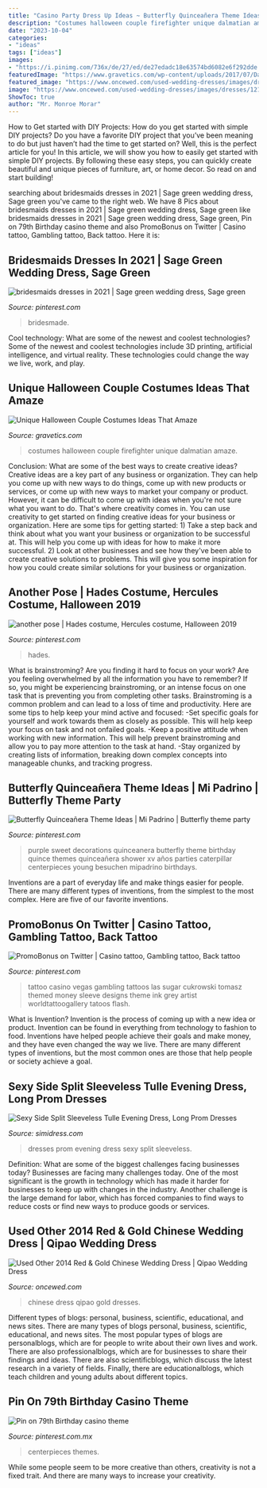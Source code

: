 ```yaml
---
title: "Casino Party Dress Up Ideas ~ Butterfly Quinceañera Theme Ideas"
description: "Costumes halloween couple firefighter unique dalmatian amaze"
date: "2023-10-04"
categories:
- "ideas"
tags: ["ideas"]
images:
- "https://i.pinimg.com/736x/de/27/ed/de27edadc18e63574bd6082e6f292dde.jpg"
featuredImage: "https://www.gravetics.com/wp-content/uploads/2017/07/Dalmatian-Firefighter.jpg"
featured_image: "https://www.oncewed.com/used-wedding-dresses/images/dresses/12146/268x444/Other-2014-38011.jpg"
image: "https://www.oncewed.com/used-wedding-dresses/images/dresses/12146/268x444/Other-2014-38011.jpg"
ShowToc: true
author: "Mr. Monroe Morar"
---
```



How to Get started with DIY Projects: How do you get started with simple DIY projects?
Do you have a favorite DIY project that you’ve been meaning to do but just haven’t had the time to get started on? Well, this is the perfect article for you! In this article, we will show you how to easily get started with simple DIY projects. By following these easy steps, you can quickly create beautiful and unique pieces of furniture, art, or home decor. So read on and start building!

	

		
searching about bridesmaids dresses in 2021 | Sage green wedding dress, Sage green you've came to the right web. We have 8 Pics about bridesmaids dresses in 2021 | Sage green wedding dress, Sage green like bridesmaids dresses in 2021 | Sage green wedding dress, Sage green, Pin on 79th Birthday casino theme and also PromoBonus on Twitter | Casino tattoo, Gambling tattoo, Back tattoo. Here it is:
		
    
## Bridesmaids Dresses In 2021 | Sage Green Wedding Dress, Sage Green

<img loading=lazy src="https://i.pinimg.com/736x/de/27/ed/de27edadc18e63574bd6082e6f292dde.jpg" onerror="this.onerror=null;this.src='https://tse4.mm.bing.net/th?id=OIP.y4ims8E7avZ1NpryTwcS1gHaNW&amp;pid=15.1';" alt="bridesmaids dresses in 2021 | Sage green wedding dress, Sage green">

_Source: pinterest.com_

>bridesmade. 

	

Cool technology: What are some of the newest and coolest technologies?
Some of the newest and coolest technologies include 3D printing, artificial intelligence, and virtual reality. These technologies could change the way we live, work, and play.

    
## Unique Halloween Couple Costumes Ideas That Amaze

<img loading=lazy src="https://www.gravetics.com/wp-content/uploads/2017/07/Dalmatian-Firefighter.jpg" onerror="this.onerror=null;this.src='https://tse2.mm.bing.net/th?id=OIP.2GyKmF6GvnY-WS6n4MIymwHaJ4&amp;pid=15.1';" alt="Unique Halloween Couple Costumes Ideas That Amaze">

_Source: gravetics.com_

>costumes halloween couple firefighter unique dalmatian amaze. 

	

Conclusion: What are some of the best ways to create creative ideas?
Creative ideas are a key part of any business or organization. They can help you come up with new ways to do things, come up with new products or services, or come up with new ways to market your company or product. However, it can be difficult to come up with ideas when you're not sure what you want to do. That's where creativity comes in. You can use creativity to get started on finding creative ideas for your business or organization. Here are some tips for getting started: 1) Take a step back and think about what you want your business or organization to be successful at. This will help you come up with ideas for how to make it more successful. 2) Look at other businesses and see how they've been able to create creative solutions to problems. This will give you some inspiration for how you could create similar solutions for your business or organization.

    
## Another Pose | Hades Costume, Hercules Costume, Halloween 2019

<img loading=lazy src="https://i.pinimg.com/736x/17/88/7a/17887aac97a0ba5fbc1219b9cd8e4be0--hades.jpg" onerror="this.onerror=null;this.src='https://tse3.mm.bing.net/th?id=OIP.hYSgugcpLcEZyNdCclbANgHaLI&amp;pid=15.1';" alt="another pose | Hades costume, Hercules costume, Halloween 2019">

_Source: pinterest.com_

>hades. 

	

What is brainstroming?
Are you finding it hard to focus on your work? Are you feeling overwhelmed by all the information you have to remember? If so, you might be experiencing brainstroming, or an intense focus on one task that is preventing you from completing other tasks. Brainstroming is a common problem and can lead to a loss of time and productivity. Here are some tips to help keep your mind active and focused: 
-Set specific goals for yourself and work towards them as closely as possible. This will help keep your focus on task and not onfailed goals. 
-Keep a positive attitude when working with new information. This will help prevent brainstroming and allow you to pay more attention to the task at hand. 
-Stay organized by creating lists of information, breaking down complex concepts into manageable chunks, and tracking progress.

    
## Butterfly Quinceañera Theme Ideas | Mi Padrino | Butterfly Theme Party

<img loading=lazy src="https://i.pinimg.com/736x/e8/b9/0a/e8b90a6a20bda3b1cee363c63a16c066.jpg" onerror="this.onerror=null;this.src='https://tse1.mm.bing.net/th?id=OIP.gEOwxs7vFLo5Pmchrt1CSwHaLH&amp;pid=15.1';" alt="Butterfly Quinceañera Theme Ideas | Mi Padrino | Butterfly theme party">

_Source: pinterest.com_

>purple sweet decorations quinceanera butterfly theme birthday quince themes quinceañera shower xv años parties caterpillar centerpieces young besuchen mipadrino birthdays. 

	

Inventions are a part of everyday life and make things easier for people. There are many different types of inventions, from the simplest to the most complex. Here are five of our favorite inventions.

    
## PromoBonus On Twitter | Casino Tattoo, Gambling Tattoo, Back Tattoo

<img loading=lazy src="https://i.pinimg.com/736x/7d/83/88/7d83884383baeb526ee8c964c639144f--casino-tattoo-sugar.jpg" onerror="this.onerror=null;this.src='https://tse3.mm.bing.net/th?id=OIP.amS5nTBDYVzmq8hLW9eTlgDjEs&amp;pid=15.1';" alt="PromoBonus on Twitter | Casino tattoo, Gambling tattoo, Back tattoo">

_Source: pinterest.com_

>tattoo casino vegas gambling tattoos las sugar cukrowski tomasz themed money sleeve designs theme ink grey artist worldtattoogallery tatoos flash. 

	

What is Invention?
Invention is the process of coming up with a new idea or product. Invention can be found in everything from technology to fashion to food. Inventions have helped people achieve their goals and make money, and they have even changed the way we live. There are many different types of inventions, but the most common ones are those that help people or society achieve a goal.

    
## Sexy Side Split Sleeveless Tulle Evening Dress, Long Prom Dresses

<img loading=lazy src="http://cdn.shopify.com/s/files/1/1674/3893/products/M84A_1024x1024.jpg?v=1502432617" onerror="this.onerror=null;this.src='https://tse3.mm.bing.net/th?id=OIP.gaGJsRIE5LlfoJPXa0B4TwHaLG&amp;pid=15.1';" alt="Sexy Side Split Sleeveless Tulle Evening Dress, Long Prom Dresses">

_Source: simidress.com_

>dresses prom evening dress sexy split sleeveless. 

	

Definition: What are some of the biggest challenges facing businesses today?
Businesses are facing many challenges today. One of the most significant is the growth in technology which has made it harder for businesses to keep up with changes in the industry. Another challenge is the large demand for labor, which has forced companies to find ways to reduce costs or find new ways to produce goods or services.

    
## Used Other 2014 Red &amp; Gold Chinese Wedding Dress | Qipao Wedding Dress

<img loading=lazy src="https://www.oncewed.com/used-wedding-dresses/images/dresses/12146/268x444/Other-2014-38011.jpg" onerror="this.onerror=null;this.src='https://tse4.mm.bing.net/th?id=OIP.G7QsW3xOCan8MiF_BzOuHAAAAA&amp;pid=15.1';" alt="Used Other 2014 Red &amp; Gold Chinese Wedding Dress | Qipao Wedding Dress">

_Source: oncewed.com_

>chinese dress qipao gold dresses. 

	

Different types of blogs: personal, business, scientific, educational, and news sites.
There are many types of blogs personal, business, scientific, educational, and news sites. The most popular types of blogs are personalblogs, which are for people to write about their own lives and work. There are also professionalblogs, which are for businesses to share their findings and ideas. There are also scientificblogs, which discuss the latest research in a variety of fields. Finally, there are educationalblogs, which teach children and young adults about different topics.

    
## Pin On 79th Birthday Casino Theme

<img loading=lazy src="https://i.pinimg.com/736x/64/5e/06/645e069e5704e31fd00d684d6de59d03.jpg" onerror="this.onerror=null;this.src='https://tse4.mm.bing.net/th?id=OIP.IggDxOf2dK_fLf8EWm6e5wHaJ3&amp;pid=15.1';" alt="Pin on 79th Birthday casino theme">

_Source: pinterest.com.mx_

>centerpieces themes. 

	

While some people seem to be more creative than others, creativity is not a fixed trait. And there are many ways to increase your creativity.

